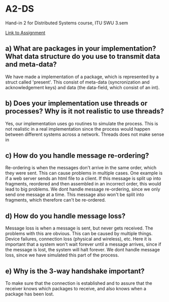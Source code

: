 # A2-DS

Hand-in 2 for Distributed Systems course, ITU SWU 3.sem

[Link to Assignment](https://learnit.itu.dk/mod/assign/view.php?id=165135)

## a) What are packages in your implementation? What data structure do you use to transmit data and meta-data?

We have made a implementation of a package, which is represented by a struct called 'present'. This consist of meta-data (syncronization and acknowledgement keys) and data (the data-field, which consist of an int).

## b) Does your implementation use threads or processes? Why is it not realistic to use threads?

Yes, our implementation uses go routines to simulate the process.
This is not realistic in a real implementation since the process would happen between different systems across a network.
Threads does not make sense in

## c) How do you handle message re-ordering?

Re-ordering is when the messages don't arrive in the same order, which they were sent. This can cause problems in multiple cases. One example is if a web server sends an html file to a client. If this message is split up into fragments, reordered and then assembled in an incorrect order, this would lead to big problems.
We dont handle message re-ordering, since we only send one message at a time. This message also won't be split into fragments, which therefore can't be re-ordered.

## d) How do you handle message loss?

Message loss is when a message is sent, but never gets received. The problems with this are obvious. This can be caused by multiple things. Device failures, connection loss (physical and wireless), etc. Here it is important that a system won't wait forever until a message arrives, since if the message is lost, the system will halt forever.
We dont handle message loss, since we have simulated this part of the process.

## e) Why is the 3-way handshake important?

To make sure that the connection is established and to assure that the receiver knows which packages to receive, and also knows when a package has been lost.
